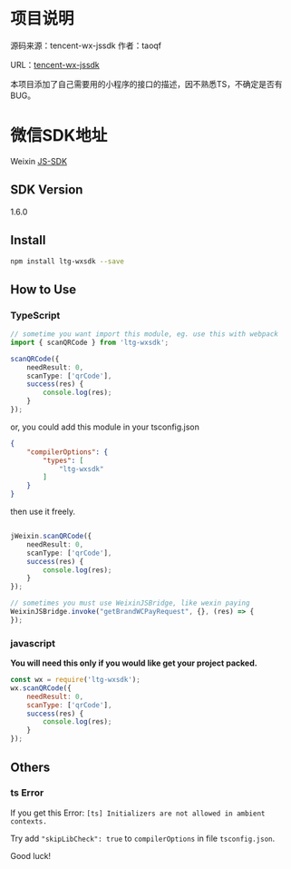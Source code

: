 # 项目说明
源码来源：tencent-wx-jssdk
作者：taoqf

URL：[tencent-wx-jssdk](https://www.npmjs.com/package/tencent-wx-jssdk)

本项目添加了自己需要用的小程序的接口的描述，因不熟悉TS，不确定是否有BUG。

# 微信SDK地址
Weixin [JS-SDK](https://mp.weixin.qq.com/wiki?t=resource/res_main&amp;id=mp1421141115)

## SDK Version

1.6.0

## Install

```sh
npm install ltg-wxsdk --save
```

## How to Use

### TypeScript

```ts
// sometime you want import this module, eg. use this with webpack
import { scanQRCode } from 'ltg-wxsdk';

scanQRCode({
	needResult: 0,
	scanType: ['qrCode'],
	success(res) {
		console.log(res);
	}
});
```

or, you could add this module in your tsconfig.json

```json
{
	"compilerOptions": {
		"types": [
			"ltg-wxsdk"
		]
	}
}
```

then use it freely.

```ts

jWeixin.scanQRCode({
	needResult: 0,
	scanType: ['qrCode'],
	success(res) {
		console.log(res);
	}
});

// sometimes you must use WeixinJSBridge, like wexin paying
WeixinJSBridge.invoke("getBrandWCPayRequest", {}, (res) => {
});
```

### javascript

**You will need this only if you would like get your project packed.**

```js
const wx = require('ltg-wxsdk');
wx.scanQRCode({
	needResult: 0,
	scanType: ['qrCode'],
	success(res) {
		console.log(res);
	}
});
```

## Others

### ts Error

If you get this Error:
`[ts] Initializers are not allowed in ambient contexts.`

Try add `"skipLibCheck": true` to `compilerOptions` in file `tsconfig.json`.

Good luck!
